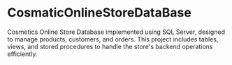 # CosmaticOnlineStoreDataBase
Cosmetics Online Store Database implemented using SQL Server, designed to manage products, customers, and orders. This project includes tables, views, and stored procedures to handle the store's backend operations efficiently.
